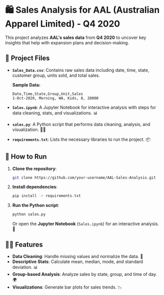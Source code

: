 # 🛍️ Sales Analysis for AAL (Australian Apparel Limited) - Q4 2020

This project analyzes **AAL's sales data** from **Q4 2020** to uncover key insights that help with expansion plans and decision-making.

## 📁 Project Files

- **`Sales_Data.csv`**: Contains raw sales data including date, time, state, customer group, units sold, and total sales.
  
  **Sample Data:**
  ```csv
  Date,Time,State,Group,Unit,Sales
  1-Oct-2020, Morning, WA, Kids, 8, 20000
  ```

- **`Sales.ipynb`**: A Jupyter Notebook for interactive analysis with steps for data cleaning, stats, and visualizations. 📊

- **`sales.py`**: A Python script that performs data cleaning, analysis, and visualization. 🧑‍💻

- **`requirements.txt`**: Lists the necessary libraries to run the project. 📦

## 🚀 How to Run

1. **Clone the repository**:
   ```bash
   git clone https://github.com/your-username/AAL-Sales-Analysis.git
   ```

2. **Install dependencies**:
   ```bash
   pip install -r requirements.txt
   ```

3. **Run the Python script**:
   ```bash
   python sales.py
   ```

   Or open the **Jupyter Notebook** (`Sales.ipynb`) for an interactive analysis. 📝

## 🧑‍🔬 Features

- **Data Cleaning**: Handle missing values and normalize the data. 🧹
- **Descriptive Stats**: Calculate mean, median, mode, and standard deviation. 📊
- **Group-based Analysis**: Analyze sales by state, group, and time of day. 🌍
- **Visualizations**: Generate bar plots for sales trends. 📉
